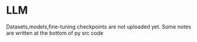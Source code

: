 # LLM
Datasets,models,fine-tuning checkpoints are not uploaded yet.
Some notes are written at the bottom of py src code
